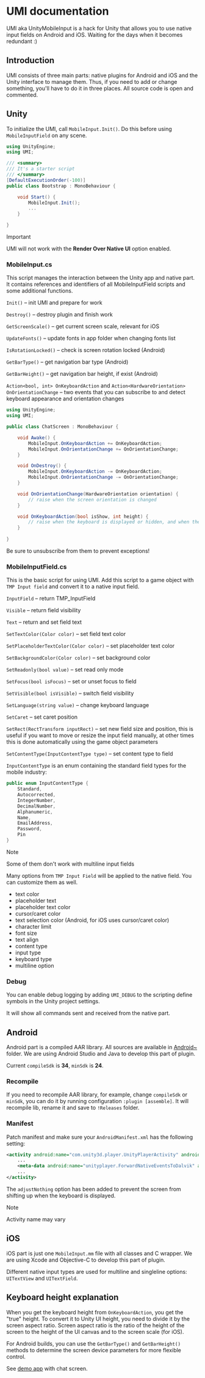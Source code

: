 # UMI documentation

UMI aka UnityMobileInput is a hack for Unity that allows you to use native input fields on Android and iOS. Waiting for the days when it becomes redundant :)

## Introduction

UMI consists of three main parts: native plugins for Android and iOS and the Unity interface to manage them. Thus, if you need to add or change something, you'll have to do it in three places. All source code is open and commented. 

## Unity

To initialize the UMI, call `MobileInput.Init()`. Do this before using `MobileInputField` on any scene.

```csharp
using UnityEngine;
using UMI;

/// <summary>
/// It's a starter script 
/// </summary>
[DefaultExecutionOrder(-100)]
public class Bootstrap : MonoBehaviour {

    void Start() {
        MobileInput.Init();
        ...
    }

}
```

> [!IMPORTANT]
> UMI will not work with the **Render Over Native UI** option enabled.

### MobileInput.cs

This script manages the interaction between the Unity app and native part. It contains references and identifiers of all MobileInputField scripts and some additional functions.

`Init()` – init UMI and prepare for work

`Destroy()` – destroy plugin and finish work

`GetScreenScale()` – get current screen scale, relevant for iOS

`UpdateFonts()` – update fonts in app folder when changing fonts list

`IsRotationLocked()` – check is screen rotation locked (Android)

`GetBarType()` – get navigation bar type (Android)

`GetBarHeight()` – get navigation bar height, if exist (Android)

`Action<bool, int> OnKeyboardAction` and `Action<HardwareOrientation> OnOrientationChange` – two events that you can subscribe to and detect keyboard appearance and orientation changes

```csharp
using UnityEngine;
using UMI;

public class ChatScreen : MonoBehaviour {

    void Awake() {
        MobileInput.OnKeyboardAction += OnKeyboardAction;
        MobileInput.OnOrientationChange += OnOrientationChange;
    }

    void OnDestroy() {
        MobileInput.OnKeyboardAction -= OnKeyboardAction;
        MobileInput.OnOrientationChange -= OnOrientationChange;        
    }

    void OnOrientationChange(HardwareOrientation orientation) {
        // raise when the screen orientation is changed
    }

    void OnKeyboardAction(bool isShow, int height) {
        // raise when the keyboard is displayed or hidden, and when the keyboard height is changed
    }
    
}
```

Be sure to unsubscribe from them to prevent exceptions!

### MobileInputField.cs

This is the basic script for using UMI. Add this script to a game object with `TMP Input field` and convert it to a native input field.

`InputField` – return TMP_InputField

`Visible` – return field visibility

`Text` – return and set field text 

`SetTextColor(Color color)` – set field text color

`SetPlaceholderTextColor(Color color)` – set placeholder text color

`SetBackgroundColor(Color color)` – set background color

`SetReadonly(bool value)` – set read only mode

`SetFocus(bool isFocus)` – set or unset focus to field

`SetVisible(bool isVisible)` – switch field visibility

`SetLanguage(string value)` – change keyboard language

`SetCaret` – set caret position

`SetRect(RectTransform inputRect)` – set new field size and position, this is useful if you want to move or resize the input field manually, at other times this is done automatically using the game object parameters

`SetContentType(InputContentType type)` – set content type to field

`InputContentType` is an enum containing the standard field types for the mobile industry:

```csharp
public enum InputContentType {
    Standard,
    Autocorrected,
    IntegerNumber,
    DecimalNumber,
    Alphanumeric,
    Name,
    EmailAddress,
    Password,
    Pin
}
```
> [!NOTE] 
> Some of them don't work with multiline input fields

Many options from `TMP Input Field` will be applied to the native field. You can customize them as well.

- text color
- placeholder text
- placeholder text color
- cursor/caret color
- text selection color (Android, for iOS uses cursor/caret color)
- character limit
- font size
- text align
- content type
- input type
- keyboard type
- multiline option

### Debug

You can enable debug logging by adding `UMI_DEBUG` to the scripting define symbols in the Unity project settings.

It will show all commands sent and received from the native part.

## Android

Android part is a compiled AAR library. All sources are available in [Android~](../Android~/) folder. We are using Android Studio and Java to develop this part of plugin.

Current `compileSdk` is **34**, `minSdk` is **24**.

### Recompile

If you need to recompile AAR library, for example, change `compileSdk` or `minSdk`, you can do it by running configuration `:plugin [assemble]`. It will recompile lib, rename it and save to `!Releases` folder.

### Manifest

Patch manifest and make sure your `AndroidManifest.xml` has the following setting:

```xml
<activity android:name="com.unity3d.player.UnityPlayerActivity" android:label="@string/app_name" android:windowSoftInputMode="adjustNothing">
    ...
    <meta-data android:name="unityplayer.ForwardNativeEventsToDalvik" android:value="true" />
    ...
</activity>
```

The `adjustNothing` option has been added to prevent the screen from shifting up when the keyboard is displayed. 

> [!NOTE] 
> Activity name may vary

## iOS

iOS part is just one `MobileInput.mm` file with all classes and C wrapper. We are using Xcode and Objective-C to develop this part of plugin.

Different native input types are used for multiline and singleline options: `UITextView` and `UITextField`.

## Keyboard height explanation

When you get the keyboard height from `OnKeyboardAction`, you get the "true" height. To convert it to Unity UI height, you need to divide it by the screen aspect ratio. Screen aspect ratio is the ratio of the height of the screen to the height of the UI canvas and to the screen scale (for iOS). 

For Android builds, you can use the `GetBarType()` and `GetBarHeight()` methods to determine the screen device parameters for more flexible control.

See [demo app](../Samples~/Demo/) with chat screen.




